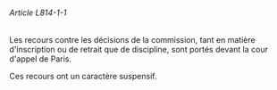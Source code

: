 ###### Article L814-1-1

Les recours contre les décisions de la commission, tant en matière d'inscription ou de retrait que de discipline, sont portés devant la cour d'appel de Paris.

Ces recours ont un caractère suspensif.

